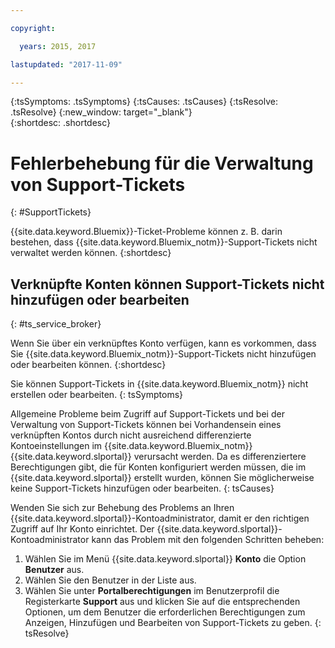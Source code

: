 ```yaml
---

copyright:

  years: 2015, 2017

lastupdated: "2017-11-09"

---
```



{:tsSymptoms: .tsSymptoms}
{:tsCauses: .tsCauses}
{:tsResolve: .tsResolve}
{:new_window: target="_blank"}  
{:shortdesc: .shortdesc}


# Fehlerbehebung für die Verwaltung von Support-Tickets
{: #SupportTickets}

{{site.data.keyword.Bluemix}}-Ticket-Probleme können z. B. darin bestehen, dass {{site.data.keyword.Bluemix_notm}}-Support-Tickets nicht verwaltet werden können.
{:shortdesc}

## Verknüpfte Konten können Support-Tickets nicht hinzufügen oder bearbeiten
{: #ts_service_broker}

Wenn Sie über ein verknüpftes Konto verfügen, kann es vorkommen, dass Sie {{site.data.keyword.Bluemix_notm}}-Support-Tickets nicht hinzufügen oder bearbeiten können.
{:shortdesc}

Sie können Support-Tickets in {{site.data.keyword.Bluemix_notm}} nicht erstellen oder bearbeiten.
{: tsSymptoms}

Allgemeine Probleme beim Zugriff auf Support-Tickets und bei der Verwaltung von Support-Tickets können bei Vorhandensein eines verknüpften Kontos durch nicht ausreichend differenzierte Kontoeinstellungen im {{site.data.keyword.Bluemix_notm}} {{site.data.keyword.slportal}} verursacht werden. Da es differenziertere Berechtigungen gibt, die für Konten konfiguriert werden müssen, die im {{site.data.keyword.slportal}} erstellt wurden, können Sie möglicherweise keine Support-Tickets hinzufügen oder bearbeiten.
{: tsCauses}

Wenden Sie sich zur Behebung des Problems an Ihren {{site.data.keyword.slportal}}-Kontoadministrator, damit er den richtigen Zugriff auf Ihr Konto einrichtet. Der {{site.data.keyword.slportal}}-Kontoadministrator kann das Problem mit den folgenden Schritten beheben:

1. Wählen Sie im Menü {{site.data.keyword.slportal}} **Konto** die Option **Benutzer** aus.
2. Wählen Sie den Benutzer in der Liste aus.
3. Wählen Sie unter **Portalberechtigungen** im Benutzerprofil die Registerkarte **Support** aus und klicken Sie auf die entsprechenden Optionen, um dem Benutzer die erforderlichen Berechtigungen zum Anzeigen, Hinzufügen und Bearbeiten von Support-Tickets zu geben.
{: tsResolve}
